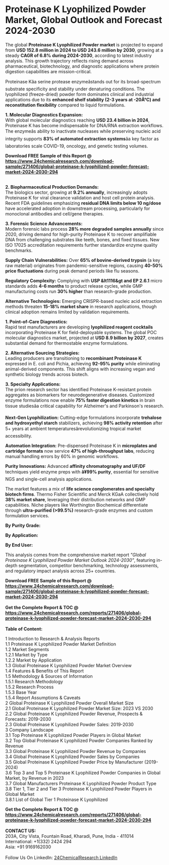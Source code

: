 <h1>Proteinase K Lyophilized Powder Market, Global Outlook and Forecast 2024-2030</h1><p>The global <strong>Proteinase K Lyophilized Powder market</strong> is projected to expand from <strong>USD 152.8 million in 2024 to USD 243.6 million by 2030</strong>, growing at a steady <strong>CAGR of 6.8% during 2024-2030</strong>, according to latest industry analysis. This growth trajectory reflects rising demand across pharmaceutical, biotechnology, and diagnostic applications where protein digestion capabilities are mission-critical.</p><p>Proteinase Kâa serine protease enzymeâstands out for its broad-spectrum substrate specificity and stability under denaturing conditions. The lyophilized (freeze-dried) powder form dominates clinical and industrial applications due to its <strong>enhanced shelf stability (2-3 years at -20Â°C) and reconstitution flexibility</strong> compared to liquid formulations.</p><p><strong>1. Molecular Diagnostics Expansion:</strong><br>
With global molecular diagnostics reaching <strong>USD 23.4 billion in 2024</strong>, Proteinase K has become indispensable for DNA/RNA extraction workflows. The enzymeâs ability to inactivate nucleases while preserving nucleic acid integrity supports <strong>83% of automated extraction systems</strong>âa key factor as laboratories scale COVID-19, oncology, and genetic testing volumes.</p><div><b>Download FREE Sample of this Report @ 
            <a href="https://www.24chemicalresearch.com/download-sample/271406/global-proteinase-k-lyophilized-powder-forecast-market-2024-2030-294">
            https://www.24chemicalresearch.com/download-sample/271406/global-proteinase-k-lyophilized-powder-forecast-market-2024-2030-294</a></b></div><br><p><strong>2. Biopharmaceutical Production Demands:</strong><br>
The biologics sector, growing at <strong>9.2% annually</strong>, increasingly adopts Proteinase K for viral clearance validation and host cell protein analysis. Recent FDA guidelines emphasizing <strong>residual DNA limits below 10 ng/dose</strong> have accelerated adoption in downstream processing, particularly for monoclonal antibodies and cell/gene therapies.</p><p><strong>3. Forensic Science Advancements:</strong><br>
Modern forensic labs process <strong>28% more degraded samples annually</strong> since 2020, driving demand for high-purity Proteinase K to recover amplifiable DNA from challenging substrates like teeth, bones, and fixed tissues. New ISO 17025 accreditation requirements further standardize enzyme quality benchmarks.</p><p><strong>Supply Chain Vulnerabilities:</strong> Over <strong>65% of bovine-derived trypsin</strong> (a key raw material) originates from pandemic-sensitive regions, causing <strong>40-50% price fluctuations</strong> during peak demand periods like flu seasons.</p><p><strong>Regulatory Complexity:</strong> Complying with <strong>USP &amp;lt1116&amp;gt and EP 2.6.1</strong> micro standards adds <strong>4-6 months</strong> to product release cycles, while GMP manufacturing costs run <strong>30% higher</strong> than research-grade production.</p><p><strong>Alternative Technologies:</strong> Emerging CRISPR-based nucleic acid extraction methods threaten <strong>15-18% market share</strong> in research applications, though clinical adoption remains limited by validation requirements.</p><p><strong>1. Point-of-Care Diagnostics:</strong><br>
Rapid test manufacturers are developing <strong>lyophilized reagent cocktails</strong> incorporating Proteinase K for field-deployable systems. The global POC molecular diagnostics market, projected at <strong>USD 8.9 billion by 2027</strong>, creates substantial demand for thermostable enzyme formulations.</p><p><strong>2. Alternative Sourcing Strategies:</strong><br>
Leading producers are transitioning to <strong>recombinant Proteinase K</strong> expressed in E. coli and Pichia, achieving <strong>92-95% purity</strong> while eliminating animal-derived components. This shift aligns with increasing vegan and synthetic biology trends across biotech.</p><p><strong>3. Specialty Applications:</strong><br>
The prion research sector has identified Proteinase K-resistant protein aggregates as biomarkers for neurodegenerative diseases. Customized enzyme formulations now enable <strong>75% faster digestion kinetics</strong> in brain tissue studiesâa critical capability for Alzheimer's and Parkinson's research.</p><p><strong>Next-Gen Lyophilization:</strong> Cutting-edge formulations incorporate <strong>trehalose and hydroxyethyl starch</strong> stabilizers, achieving <strong>98% activity retention</strong> after 5+ years at ambient temperaturesârevolutionizing tropical market accessibility.</p><p><strong>Automation Integration:</strong> Pre-dispensed Proteinase K in <strong>microplates and cartridge formats</strong> now service <strong>47% of high-throughput labs</strong>, reducing manual handling errors by 60% in genomic workflows.</p><p><strong>Purity Innovations:</strong> Advanced <strong>affinity chromatography and UF/DF</strong> techniques yield enzyme preps with <strong>â¥99% purity</strong>, essential for sensitive NGS and single-cell analysis applications.</p><p>The market features a mix of <strong>life science conglomerates and specialty biotech firms</strong>. Thermo Fisher Scientific and Merck KGaA collectively hold <strong>38% market share</strong>, leveraging their distribution networks and GMP capabilities. Niche players like Worthington Biochemical differentiate through <strong>ultra-purified (&gt;99.5%)</strong> research-grade enzymes and custom formulation services.</p><p><strong>By Purity Grade:</strong></p><p><strong>By Application:</strong></p><p><strong>By End User:</strong></p><p>This analysis comes from the comprehensive market report <em>"Global Proteinase K Lyophilized Powder Market Outlook 2024-2030"</em>, featuring in-depth segmentation, competitor benchmarking, technology assessments, and regulatory impact analysis across 25+ countries.</p><div><b>Download FREE Sample of this Report @ 
            <a href="https://www.24chemicalresearch.com/download-sample/271406/global-proteinase-k-lyophilized-powder-forecast-market-2024-2030-294">
            https://www.24chemicalresearch.com/download-sample/271406/global-proteinase-k-lyophilized-powder-forecast-market-2024-2030-294</a></b></div><br><div><b>Get the Complete Report & TOC @ 
            <a href="https://www.24chemicalresearch.com/reports/271406/global-proteinase-k-lyophilized-powder-forecast-market-2024-2030-294">
            https://www.24chemicalresearch.com/reports/271406/global-proteinase-k-lyophilized-powder-forecast-market-2024-2030-294</a></b></div><br>
            <b>Table of Content:</b><p>1 Introduction to Research & Analysis Reports<br />
    1.1 Proteinase K Lyophilized Powder Market Definition<br />
    1.2 Market Segments<br />
        1.2.1 Market by Type<br />
        1.2.2 Market by Application<br />
    1.3 Global Proteinase K Lyophilized Powder Market Overview<br />
    1.4 Features & Benefits of This Report<br />
    1.5 Methodology & Sources of Information<br />
        1.5.1 Research Methodology<br />
        1.5.2 Research Process<br />
        1.5.3 Base Year<br />
        1.5.4 Report Assumptions & Caveats<br />
2 Global Proteinase K Lyophilized Powder Overall Market Size<br />
    2.1 Global Proteinase K Lyophilized Powder Market Size: 2023 VS 2030<br />
    2.2 Global Proteinase K Lyophilized Powder Revenue, Prospects & Forecasts: 2019-2030<br />
    2.3 Global Proteinase K Lyophilized Powder Sales: 2019-2030<br />
3 Company Landscape<br />
    3.1 Top Proteinase K Lyophilized Powder Players in Global Market<br />
    3.2 Top Global Proteinase K Lyophilized Powder Companies Ranked by Revenue<br />
    3.3 Global Proteinase K Lyophilized Powder Revenue by Companies<br />
    3.4 Global Proteinase K Lyophilized Powder Sales by Companies<br />
    3.5 Global Proteinase K Lyophilized Powder Price by Manufacturer (2019-2024)<br />
    3.6 Top 3 and Top 5 Proteinase K Lyophilized Powder Companies in Global Market, by Revenue in 2023<br />
    3.7 Global Manufacturers Proteinase K Lyophilized Powder Product Type<br />
    3.8 Tier 1, Tier 2 and Tier 3 Proteinase K Lyophilized Powder Players in Global Market<br />
        3.8.1 List of Global Tier 1 Proteinase K Lyophilized</p><div><b>Get the Complete Report & TOC @ 
            <a href="https://www.24chemicalresearch.com/reports/271406/global-proteinase-k-lyophilized-powder-forecast-market-2024-2030-294">
            https://www.24chemicalresearch.com/reports/271406/global-proteinase-k-lyophilized-powder-forecast-market-2024-2030-294</a></b></div><br><b>CONTACT US:</b><br>
            203A, City Vista, Fountain Road, Kharadi, Pune, India - 411014<br>
            International: +1(332) 2424 294<br>
            Asia: +91 9169162030 <br><br>
            Follow Us On LinkedIn: <a href="https://www.linkedin.com/company/24chemicalresearch/">24ChemicalResearch LinkedIn</a>